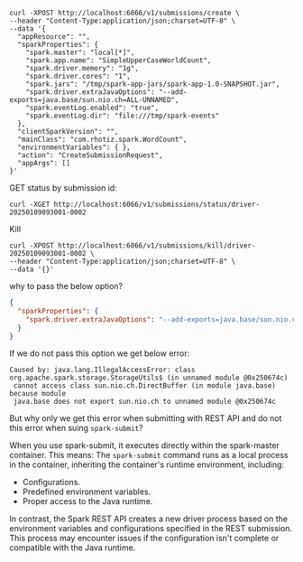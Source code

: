```shell
curl -XPOST http://localhost:6066/v1/submissions/create \
--header "Content-Type:application/json;charset=UTF-8" \
--data '{
  "appResource": "",
  "sparkProperties": {
    "spark.master": "local[*]",
    "spark.app.name": "SimpleUpperCaseWorldCount",
    "spark.driver.memory": "1g",
    "spark.driver.cores": "1",
    "spark.jars": "/tmp/spark-app-jars/spark-app-1.0-SNAPSHOT.jar",
    "spark.driver.extraJavaOptions": "--add-exports=java.base/sun.nio.ch=ALL-UNNAMED",
    "spark.eventLog.enabled": "true",
    "spark.eventLog.dir": "file:///tmp/spark-events"
  },
  "clientSparkVersion": "",
  "mainClass": "com.rhotiz.spark.WordCount",
  "environmentVariables": { },
  "action": "CreateSubmissionRequest",
  "appArgs": []
}'
```

GET status by submission id:
```shell
curl -XGET http://localhost:6066/v1/submissions/status/driver-20250109093001-0002
```
Kill
```shell
curl -XPOST http://localhost:6066/v1/submissions/kill/driver-20250109093001-0002 \
--header "Content-Type:application/json;charset=UTF-8" \
--data '{}'
```


why to pass the below option?
```json
{
  "sparkProperties": {
    "spark.driver.extraJavaOptions": "--add-exports=java.base/sun.nio.ch=ALL-UNNAMED"
  }
}
```

If we do not pass this option we get below error:
```text
Caused by: java.lang.IllegalAccessError: class org.apache.spark.storage.StorageUtils$ (in unnamed module @0x250674c)
 cannot access class sun.nio.ch.DirectBuffer (in module java.base) because module
 java.base does not export sun.nio.ch to unnamed module @0x250674c
```

But why only we get this error when submitting with REST API and do not this error when suing `spark-submit`?

When you use spark-submit, it executes directly within the spark-master container. This means: The `spark-submit` 
command runs as a local process in the container, inheriting the container's runtime environment, including:
* Configurations.
* Predefined environment variables.
* Proper access to the Java runtime.

In contrast, the Spark REST API creates a new driver process based on the environment variables and configurations
specified in the REST submission. 
This process may encounter issues if the configuration isn't complete or compatible with the Java runtime.